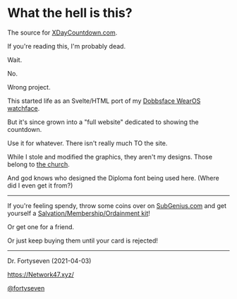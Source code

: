 # What the hell is this?

The source for [XDayCountdown.com](https://XDayCountdown.com/).

If you're reading this, I'm probably dead.

Wait.

No.

Wrong project.

This started life as an Svelte/HTML port of my [Dobbsface WearOS watchface](https://play.google.com/store/apps/details?id=com.bytestemplar.subgeniuswatchface).

But it's since grown into a "full website" dedicated to showing the countdown.

Use it for whatever. There isn't really much TO the site.

While I stole and modified the graphics, they aren't my designs. Those belong to [the church](https://subgenius.com/).

And god knows who designed the Diploma font being used here. (Where did I even get it from?)

---

If you're feeling spendy, throw some coins over on [SubGenius.com](https://SubGenius.com/) and get yourself a [Salvation/Membership/Ordainment kit](http://www.subgenius.com/scatalog/membership.htm)!

Or get one for a friend.

Or just keep buying them until your card is rejected!

---
Dr. Fortyseven (2021-04-03)

https://Network47.xyz/

[@fortyseven](https://twitter.com/fortyseven)